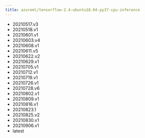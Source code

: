 ```yaml
---
title: azureml/tensorflow-2.4-ubuntu18.04-py37-cpu-inference
---
```

- 20210517.v3
- 20210518.v1
- 20210601.v1
- 20210603.v4
- 20210608.v1
- 20210611.v5
- 20210622.v2
- 20210629.v1
- 20210705.v1
- 20210712.v1
- 20210719.v1
- 20210726.v1
- 20210728.v6
- 20210802.v1
- 20210809.v1
- 20210816.v1
- 20210823.1
- 20210825.v2
- 20210830.v1
- 20210906.v1
- latest
